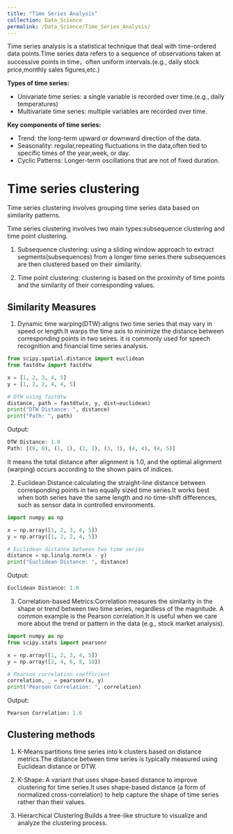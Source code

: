 ```yaml
---
title: "Time Series Analysis"
collection: Data_Science
permalink: /Data_Science/Time_Series_Analysis/
---
```

Time series analysis is a statistical technique that deal with time-ordered data points.Time series data refers to a sequence of observations taken at successive points in time，often uniform intervals.(e.g., daily stock price,monthly sales figures,etc.)

**Types of time series:**
- Univariate time series: a single variable is recorded over time.(e.g., daily temperatures)
- Multivariate time series: multiple variables are recorded over time.

**Key components of time series:**
- Trend: the long-term upward or downward direction of the data.
- Seasonality: regular,repeating fluctuations in the data,often tied to specific times of the year,week, or day.
- Cyclic Patterns: Longer-term oscillations that are not of fixed duration.

# Time series clustering
Time series clustering involves grouping time series data based on similarity patterns.

Time series clustering involves two main types:subsequence clustering and time point clustering.

1. Subsequence clustering: using a sliding window approach to extract segments(subsequences) from a longer time series.there subsequences are then clustered based on their similarity.

2. Time point clustering: clustering is based on the proximity of time points and the similarity of their corresponding values.

## Similarity Measures
1. Dynamic time warping(DTW):aligns two time series that may vary in speed or length.It warps the time axis to minimize the distance between corresponding points in two seires. it is commonly used for speech recognition and financial time series analysis.  
   
```Python
from scipy.spatial.distance import euclidean
from fastdtw import fastdtw

x = [1, 2, 3, 4, 5]
y = [1, 2, 2, 4, 4, 5]

# DTW using fastdtw
distance, path = fastdtw(x, y, dist=euclidean)
print("DTW Distance: ", distance)
print("Path: ", path)
```
Output:
```python
DTW Distance: 1.0
Path: [(0, 0), (1, 1), (2, 2), (3, 3), (4, 4), (4, 5)]
```
It means the total distance after alignment is 1.0, and the optimal alignment (warping) occurs according to the shown pairs of indices.

2. Euclidean Distance:calculating the straight-line distance between corresponding points in two equally sized time series.It works best when both series have the same length and no time-shift differences, such as sensor data in controlled environments.
```python
import numpy as np

x = np.array([1, 2, 3, 4, 5])
y = np.array([1, 2, 2, 4, 5])

# Euclidean distance between two time series
distance = np.linalg.norm(x - y)
print("Euclidean Distance: ", distance)
```
Output:
```python
Euclidean Distance: 1.0
```
3. Correlation-based Metrics:Correlation measures the similarity in the shape or trend between two time series, regardless of the magnitude. A common example is the Pearson correlation.It is useful when we care more about the trend or pattern in the data (e.g., stock market analysis).
   
```python
import numpy as np
from scipy.stats import pearsonr

x = np.array([1, 2, 3, 4, 5])
y = np.array([2, 4, 6, 8, 10])

# Pearson correlation coefficient
correlation, _ = pearsonr(x, y)
print("Pearson Correlation: ", correlation)
```
Output:
```python
Pearson Correlation: 1.0
```
## Clustering methods
1. K-Means:partitions time series into k clusters based on distance metrics.The distance between time series is typically measured using Euclidean distance or DTW.
   

2. K-Shape: A variant that uses shape-based distance to improve clustering for time series.It uses shape-based distance (a form of normalized cross-correlation) to help capture the shape of time series rather than their values.
   
3. Hierarchical Clustering:Builds a tree-like structure to visualize and analyze the clustering process.